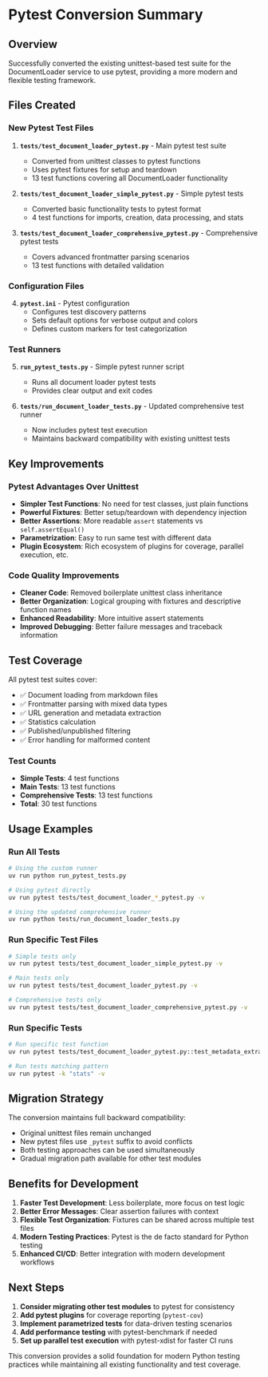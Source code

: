 # Pytest Conversion Summary

## Overview
Successfully converted the existing unittest-based test suite for the DocumentLoader service to use pytest, providing a more modern and flexible testing framework.

## Files Created

### New Pytest Test Files
1. **`tests/test_document_loader_pytest.py`** - Main pytest test suite
   - Converted from unittest classes to pytest functions
   - Uses pytest fixtures for setup and teardown
   - 13 test functions covering all DocumentLoader functionality

2. **`tests/test_document_loader_simple_pytest.py`** - Simple pytest tests
   - Converted basic functionality tests to pytest format
   - 4 test functions for imports, creation, data processing, and stats

3. **`tests/test_document_loader_comprehensive_pytest.py`** - Comprehensive pytest tests
   - Covers advanced frontmatter parsing scenarios
   - 13 test functions with detailed validation

### Configuration Files
4. **`pytest.ini`** - Pytest configuration
   - Configures test discovery patterns
   - Sets default options for verbose output and colors
   - Defines custom markers for test categorization

### Test Runners
5. **`run_pytest_tests.py`** - Simple pytest runner script
   - Runs all document loader pytest tests
   - Provides clear output and exit codes

6. **`tests/run_document_loader_tests.py`** - Updated comprehensive test runner
   - Now includes pytest test execution
   - Maintains backward compatibility with existing unittest tests

## Key Improvements

### Pytest Advantages Over Unittest
- **Simpler Test Functions**: No need for test classes, just plain functions
- **Powerful Fixtures**: Better setup/teardown with dependency injection
- **Better Assertions**: More readable `assert` statements vs `self.assertEqual()`
- **Parametrization**: Easy to run same test with different data
- **Plugin Ecosystem**: Rich ecosystem of plugins for coverage, parallel execution, etc.

### Code Quality Improvements
- **Cleaner Code**: Removed boilerplate unittest class inheritance
- **Better Organization**: Logical grouping with fixtures and descriptive function names
- **Enhanced Readability**: More intuitive assert statements
- **Improved Debugging**: Better failure messages and traceback information

## Test Coverage

All pytest test suites cover:
- ✅ Document loading from markdown files
- ✅ Frontmatter parsing with mixed data types
- ✅ URL generation and metadata extraction  
- ✅ Statistics calculation
- ✅ Published/unpublished filtering
- ✅ Error handling for malformed content

### Test Counts
- **Simple Tests**: 4 test functions
- **Main Tests**: 13 test functions  
- **Comprehensive Tests**: 13 test functions
- **Total**: 30 test functions

## Usage Examples

### Run All Tests
```bash
# Using the custom runner
uv run python run_pytest_tests.py

# Using pytest directly
uv run pytest tests/test_document_loader_*_pytest.py -v

# Using the updated comprehensive runner
uv run python tests/run_document_loader_tests.py
```

### Run Specific Test Files
```bash
# Simple tests only
uv run pytest tests/test_document_loader_simple_pytest.py -v

# Main tests only  
uv run pytest tests/test_document_loader_pytest.py -v

# Comprehensive tests only
uv run pytest tests/test_document_loader_comprehensive_pytest.py -v
```

### Run Specific Tests
```bash
# Run specific test function
uv run pytest tests/test_document_loader_pytest.py::test_metadata_extraction -v

# Run tests matching pattern
uv run pytest -k "stats" -v
```

## Migration Strategy

The conversion maintains full backward compatibility:
- Original unittest files remain unchanged
- New pytest files use `_pytest` suffix to avoid conflicts
- Both testing approaches can be used simultaneously
- Gradual migration path available for other test modules

## Benefits for Development

1. **Faster Test Development**: Less boilerplate, more focus on test logic
2. **Better Error Messages**: Clear assertion failures with context
3. **Flexible Test Organization**: Fixtures can be shared across multiple test files
4. **Modern Testing Practices**: Pytest is the de facto standard for Python testing
5. **Enhanced CI/CD**: Better integration with modern development workflows

## Next Steps

1. **Consider migrating other test modules** to pytest for consistency
2. **Add pytest plugins** for coverage reporting (`pytest-cov`)
3. **Implement parametrized tests** for data-driven testing scenarios
4. **Add performance testing** with pytest-benchmark if needed
5. **Set up parallel test execution** with pytest-xdist for faster CI runs

This conversion provides a solid foundation for modern Python testing practices while maintaining all existing functionality and test coverage.
